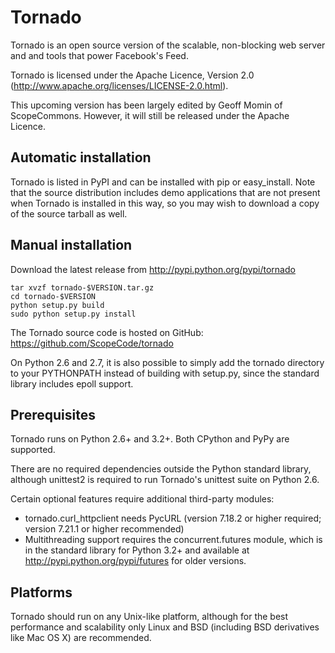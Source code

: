 Tornado
=======
Tornado is an open source version of the scalable, non-blocking web server
and and tools that power Facebook's Feed. 

Tornado is licensed under the Apache Licence, Version 2.0
(http://www.apache.org/licenses/LICENSE-2.0.html).

This upcoming version has been largely edited by Geoff Momin of ScopeCommons.
However, it will still be released under the Apache Licence.

Automatic installation
----------------------

 Tornado is listed in PyPI and can be installed with pip or
easy_install. Note that the source distribution includes demo
applications that are not present when Tornado is installed in this
way, so you may wish to download a copy of the source tarball as well.

Manual installation
-------------------

Download the latest release from http://pypi.python.org/pypi/tornado

    tar xvzf tornado-$VERSION.tar.gz
    cd tornado-$VERSION
    python setup.py build
    sudo python setup.py install

The Tornado source code is hosted on GitHub: https://github.com/ScopeCode/tornado

On Python 2.6 and 2.7, it is also possible to simply add the tornado
directory to your PYTHONPATH instead of building with setup.py, since
the standard library includes epoll support.

Prerequisites
-------------

Tornado runs on Python 2.6+ and 3.2+.  Both CPython and PyPy are supported.

There are no required dependencies outside the Python standard library,
although unittest2 is required to run Tornado's unittest suite on
Python 2.6.

Certain optional features require additional third-party modules:

* tornado.curl_httpclient needs PycURL (version 7.18.2 or higher required;
  version 7.21.1 or higher recommended)
* Multithreading support requires the concurrent.futures module,
  which is in the standard library for Python 3.2+ and available
  at http://pypi.python.org/pypi/futures for older versions.

Platforms
---------

Tornado should run on any Unix-like platform, although for the best
performance and scalability only Linux and BSD (including BSD
derivatives like Mac OS X) are recommended.
